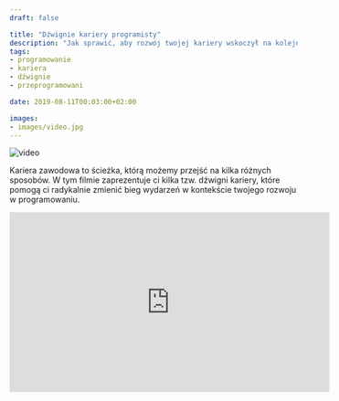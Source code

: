 ```yaml
---
draft: false

title: "Dźwignie kariery programisty"
description: "Jak sprawić, aby rozwój twojej kariery wskoczył na kolejny poziom."
tags: 
- programowanie
- kariera
- dźwignie
- przeprogramowani

date: 2019-08-11T00:03:00+02:00

images:
- images/video.jpg
---
```


![video](/images/video.jpg)

Kariera zawodowa to ścieżka, którą możemy przejść na kilka różnych sposobów. W tym filmie zaprezentuje ci kilka tzw. dźwigni kariery, które pomogą ci radykalnie zmienić bieg wydarzeń w kontekście twojego rozwoju w programowaniu.

<iframe width="560" height="315" src="https://www.youtube.com/embed/9_9YLHVXnKU" frameborder="0" allow="accelerometer; autoplay; encrypted-media; gyroscope; picture-in-picture" allowfullscreen></iframe>